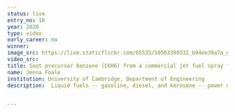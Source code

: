 ```yaml
---
status: live
entry_no: 16
year: 2020
type: video 
early_career: no 
winner: 
image_src: https://live.staticflickr.com/65535/50563399332_b94ee39a7a_o_d.gif
video_src: 
title: Soot precursor benzene (C6H6) from a commercial jet fuel spray flame shown in a cross-section of a lab-scale burner
name: Jenna Foale
institution: University of Cambridge, Department of Engineering
description:  Liquid fuels -- gasoline, diesel, and kerosene -- power most transportation. As the world begins to transition to lower-carbon fuel sources, we must do our best to reduce emissions from the fossil fuels which power our vehicles in the meantime. With Archer's computational power we can solve fluid mechanics and combustion chemistry equations to predict benzene (C6H6) production, a major species producing soot in flames used to power aircraft (benzene is shown in the gaseous field cross-section of a burner). Using detailed chemistry for liquid kerosene spray (shown as white droplets), we can adapt combustion models to predict soot and emission production from both conventional and alternative jet fuels at both stable and extreme in-flight operating conditions. These efforts will reduce emissions from aviation until fossil fuels are no longer needed for commercial flight.  

  
---
```

